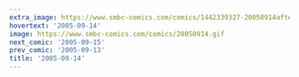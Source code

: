 ```yaml
---
extra_image: https://www.smbc-comics.com/comics/1442339327-20050914after.png
hovertext: '2005-09-14'
image: https://www.smbc-comics.com/comics/20050914.gif
next_comic: '2005-09-15'
prev_comic: '2005-09-13'
title: '2005-09-14'
---
```


